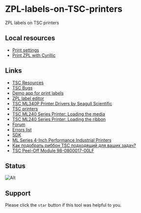 # ZPL-labels-on-TSC-printers
ZPL labels on TSC printers

## Local resources
- [Print settings](Print%20settings/README.md)
- [Print ZPL with Cyrillic](Print%20ZPL%20with%20Cyrillic/README.md)

## Links
- [TSC Resources](TSC%20Resources.md)
- [TSC Bugs](TSC%20Bugs.md)
- [Demo app for print labels](https://github.com/DamianMorozov/TscBarCode.Example)
- [ZPL label editor](http://labelary.com/viewer.html)
- [TSC ML340P Printer Drivers by Seagull Scientific](https://www.seagullscientific.com/downloads/printer-drivers/tsc-ml340p)
- [TSC printers](https://emea.tscprinters.com/)
- [TSC ML240 Series Printer: Loading the media](https://youtube.com/watch?v=-z5LbI-iBjY)
- [TSC ML240 Series Printer: Loading the ribbon](https://youtube.com/watch?v=Dx5UREzQpzE)
- [Forum](https://olegon.ru/forumdisplay.php?f=199)
- [Errors list](https://mcgrp.ru/files/viewer/244056/48)
- [SDK](https://emea.tscprinters.com/en/downloads)
- [ML Series 4-Inch Performance Industrial Printers](https://emea.tscprinters.com/en/products/ml-series-4-inch-performance-industrial-printers)
- [Как подобрать риббон TSC подходящий для ваших задач?](https://club.cnews.ru/blogs/entry/kak_podobrat_ribbon_tsc_podhodyashchij_dlya_vashih_zadach_)
- [TSC Peel-Off Module 98-0800017-00LF](https://telecom-sales.ru/product/tsc-98-0800017-00lf/)

## Status
![Alt](https://repobeats.axiom.co/api/embed/7c78617d5a19fb98f0879122a5535883738e251e.svg "Repobeats analytics image")

## Support
Please click the `star` button if this tool was helpful to you.
